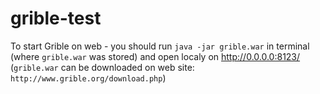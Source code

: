 # grible-test
To start Grible on web  - you should run `java -jar grible.war` in terminal (where `grible.war` was stored) and open localy on http://0.0.0.0:8123/
(`grible.war` can be downloaded on web site: `http://www.grible.org/download.php`)
